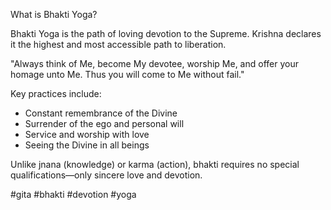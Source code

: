 What is Bhakti Yoga?

Bhakti Yoga is the path of loving devotion to the Supreme. Krishna declares it the highest and most accessible path to liberation.

"Always think of Me, become My devotee, worship Me, and offer your homage unto Me. Thus you will come to Me without fail."

Key practices include:
- Constant remembrance of the Divine
- Surrender of the ego and personal will
- Service and worship with love
- Seeing the Divine in all beings

Unlike jnana (knowledge) or karma (action), bhakti requires no special qualifications—only sincere love and devotion.

#gita #bhakti #devotion #yoga




